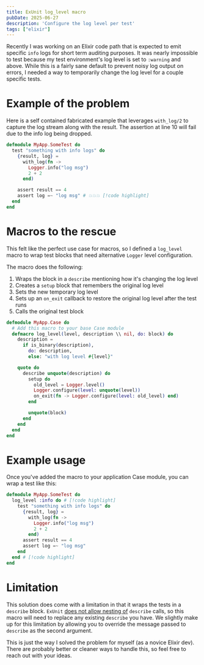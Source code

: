 ```yaml
---
title: ExUnit log_level macro
pubDate: 2025-06-27
description: 'Configure the log level per test'
tags: ["elixir"]
---
```


Recently I was working on an Elixir code path that is expected to emit specific `info` logs for short term auditing purposes. It was nearly impossible to test because my test environment's log level is set to `:warning` and above. While this is a fairly sane default to prevent noisy log output on errors, I needed a way to temporarily change the log level for a couple specific tests.

# Example of the problem

Here is a self contained fabricated example that leverages `with_log/2` to capture the log stream along with the result. The assertion at line 10 will fail due to the info log being dropped.

```elixir
defmodule MyApp.SomeTest do
  test "something with info logs" do
    {result, log} =
      with_log(fn ->
        Logger.info("log msg")
        2 + 2
      end)

    assert result == 4
    assert log =~ "log msg" # 💥💥💥 [!code highlight]
  end
end
```

# Macros to the rescue

This felt like the perfect use case for macros, so I defined a `log_level` macro to wrap test blocks that need alternative `Logger` level configuration.

The macro does the following:

1. Wraps the block in a `describe` mentioning how it's changing the log level
2. Creates a `setup` block that remembers the original log level
3. Sets the new temporary log level
4. Sets up an `on_exit` callback to restore the original log level after the test runs
5. Calls the original test block

```elixir
defmodule MyApp.Case do
  # Add this macro to your base Case module
  defmacro log_level(level, description \\ nil, do: block) do
    description =
      if is_binary(description),
        do: description,
        else: "with log level #{level}"

    quote do
      describe unquote(description) do
        setup do
          old_level = Logger.level()
          Logger.configure(level: unquote(level))
          on_exit(fn -> Logger.configure(level: old_level) end)
        end

        unquote(block)
      end
    end
  end
end
```

# Example usage

Once you've added the macro to your application Case module, you can wrap a test like this:

```elixir
defmodule MyApp.SomeTest do
  log_level :info do # [!code highlight]
    test "something with info logs" do
      {result, log} =
        with_log(fn ->
          Logger.info("log msg")
          2 + 2
        end)
      assert result == 4
      assert log =~ "log msg"
    end
  end # [!code highlight]
end
```

# Limitation

This solution does come with a limitation in that it wraps the tests in a `describe` block. `ExUnit` [does not allow nesting of](https://github.com/elixir-lang/elixir/blob/237263c446bbe15c00984aa926592179bfd9e772/lib/ex_unit/lib/ex_unit/case.ex#L536-L538) `describe` calls, so this macro will need to replace any existing `describe` you have. We slightly make up for this limitation by allowing you to override the message passed to `describe` as the second argument.

This is just the way I solved the problem for myself (as a novice Elixir dev). There are probably better or cleaner ways to handle this, so feel free to reach out with your ideas.
